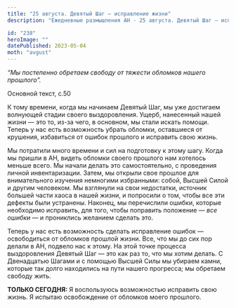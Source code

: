 ```yaml
---
title: "25 августа. Девятый Шаг — исправление жизни"
description: "Ежедневные размышления АН - 25 августа. Девятый Шаг — исправление жизни"

id: "238"
heroImage: ""
datePublished: 2023-05-04
moth: "avgust"
---
```


_“Мы постепенно обретаем свободу от тяжести обломков нашего прошлого”._

Основной текст, с.50

К тому времени, когда мы начинаем Девятый Шаг, мы уже достигаем волнующей
стадии своего выздоровления. Ущерб, нанесенный нашей жизни — это то, из-за
чего, в основном, мы стали искать помощи. Теперь у нас есть возможность убрать
обломки, оставшиеся от крушения, избавиться от ошибок прошлого и исправить
свою жизнь.

Мы потратили много времени и сил на подготовку к этому шагу. Когда мы пришли в
АН, видеть обломки своего прошлого нам хотелось меньше всего. Мы начали делать
это самостоятельно, с проведения личной инвентаризации. Затем, мы открыли свое
прошлое для внимательного изучения немногими избранными: собой, Высшей Силой и
другим человеком. Мы взглянули на свои недостатки, источник большей части
хаоса в нашей жизни, и попросили о том, чтобы все эти дефекты были устранены.
Наконец, мы перечислили ошибки, которые необходимо исправить, для того, чтобы
поправить положение — _все ошибки_ — и прониклись желанием сделать это.

Теперь у нас есть возможность сделать исправление ошибок — освободиться от
обломков прошлой жизни. Все, что мы до сих пор делали в АН, подвело нас к
этому. На этой точке процесса выздоровления Девятый Шаг — это как раз то, что
мы хотим делать. С Двенадцатью Шагами и с помощью Высшей Силы мы убираем
камни, которые так долго находились на пути нашего прогресса; мы обретаем
свободу жить.

**ТОЛЬКО СЕГОДНЯ:** Я воспользуюсь возможностью исправить свою жизнь. Я
испытаю освобождение от обломков моего прошлого.
